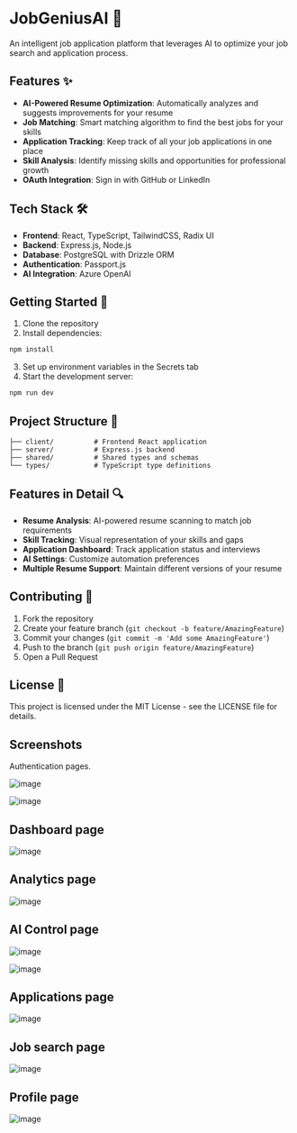 
# JobGeniusAI 🤖

An intelligent job application platform that leverages AI to optimize your job search and application process.

## Features ✨

- **AI-Powered Resume Optimization**: Automatically analyzes and suggests improvements for your resume
- **Job Matching**: Smart matching algorithm to find the best jobs for your skills
- **Application Tracking**: Keep track of all your job applications in one place
- **Skill Analysis**: Identify missing skills and opportunities for professional growth
- **OAuth Integration**: Sign in with GitHub or LinkedIn

## Tech Stack 🛠

- **Frontend**: React, TypeScript, TailwindCSS, Radix UI
- **Backend**: Express.js, Node.js
- **Database**: PostgreSQL with Drizzle ORM
- **Authentication**: Passport.js
- **AI Integration**: Azure OpenAI

## Getting Started 🚀

1. Clone the repository
2. Install dependencies:
```bash
npm install
```
3. Set up environment variables in the Secrets tab
4. Start the development server:
```bash
npm run dev
```

## Project Structure 📁

```
├── client/          # Frontend React application
├── server/          # Express.js backend
├── shared/          # Shared types and schemas
└── types/           # TypeScript type definitions
```

## Features in Detail 🔍

- **Resume Analysis**: AI-powered resume scanning to match job requirements
- **Skill Tracking**: Visual representation of your skills and gaps
- **Application Dashboard**: Track application status and interviews
- **AI Settings**: Customize automation preferences
- **Multiple Resume Support**: Maintain different versions of your resume

## Contributing 🤝

1. Fork the repository
2. Create your feature branch (`git checkout -b feature/AmazingFeature`)
3. Commit your changes (`git commit -m 'Add some AmazingFeature'`)
4. Push to the branch (`git push origin feature/AmazingFeature`)
5. Open a Pull Request

## License 📝

This project is licensed under the MIT License - see the LICENSE file for details.

## Screenshots 

Authentication pages.

![image](https://github.com/user-attachments/assets/8262fadc-1340-471e-92e0-fba5779a73d3)

![image](https://github.com/user-attachments/assets/c70ace8c-006a-4ae0-a378-366fe55ea509)

## Dashboard page
![image](https://github.com/user-attachments/assets/4c772484-9d50-4fc5-929a-3ab205164a50)

## Analytics page
![image](https://github.com/user-attachments/assets/4f1c8c2f-61c3-4145-878c-5bf7c4d500c8)

## AI Control page
![image](https://github.com/user-attachments/assets/da10aa42-a3db-43d5-bdf7-52aff52e3760)

![image](https://github.com/user-attachments/assets/f070e7ca-037a-4cb2-9c3c-6d852017a583)

## Applications page
![image](https://github.com/user-attachments/assets/e26206a7-3c79-46ec-9141-3b9b267b2738)

## Job search page 
![image](https://github.com/user-attachments/assets/4e747fea-ddc4-4425-bbcb-1502a8caccc6)

## Profile page
![image](https://github.com/user-attachments/assets/6aa031ca-b8fd-480f-9f57-9b33326d1124)

